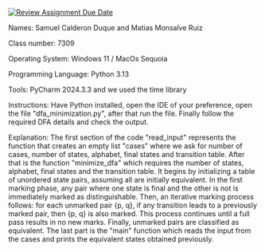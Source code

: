 [![Review Assignment Due Date](https://classroom.github.com/assets/deadline-readme-button-22041afd0340ce965d47ae6ef1cefeee28c7c493a6346c4f15d667ab976d596c.svg)](https://classroom.github.com/a/95BWY5mA)

Names: Samuel Calderon Duque and Matias Monsalve Ruiz

Class number: 7309

Operating System: Windows 11 / MacOs Sequoia

Programming Language: Python 3.13

Tools: PyCharm 2024.3.3 and we used the time library

Instructions: Have Python installed, open the IDE of your preference, open the file "dfa_minimization.py", after that run the file. Finally follow the required DFA details and check the output.

Explanation: The first section of the code "read_input" represents the function that creates an empty list "cases" where we ask for number of cases, number of states, alphabet, final states and transition table.
After that is the function "minimize_dfa" which requires the number of states, alphabet, final states and the transition table. It begins by initializing a table of unordered state pairs, assuming all are initially equivalent. In the first marking phase, any pair where one state is final and the other is not is immediately marked as distinguishable. Then, an iterative marking process follows: for each unmarked pair {p, q}, if any transition leads to a previously marked pair, then {p, q} is also marked. This process continues until a full pass results in no new marks. Finally, unmarked pairs are classified as equivalent. The last part is the "main" function which reads the input from the cases and prints the equivalent states obtained previously.
